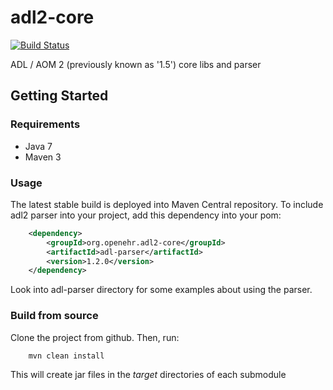 
# adl2-core

[![Build Status](https://travis-ci.org/openEHR/adl2-core.svg?branch=develop)](https://travis-ci.org/openEHR/adl2-core)

ADL / AOM 2 (previously known as '1.5') core libs and parser

## Getting Started

### Requirements

* Java 7
* Maven 3

### Usage

The latest stable build is deployed into Maven Central repository. To include adl2 parser into your project, add this dependency into your pom:
```xml
    <dependency>
        <groupId>org.openehr.adl2-core</groupId>
        <artifactId>adl-parser</artifactId>
        <version>1.2.0</version>
    </dependency>
```

Look into adl-parser directory for some examples about using the parser.

### Build from source
Clone the project from github. Then, run:
```bash
    mvn clean install
```

This will create jar files in the _target_ directories of each submodule